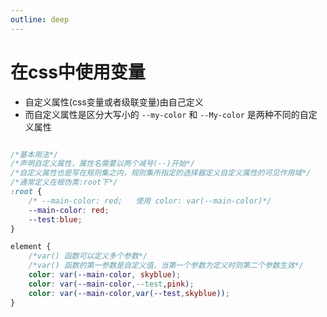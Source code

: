 ```yaml
---
outline: deep
---
```



#  在css中使用变量
 
- 自定义属性(css变量或者级联变量)由自己定义
- 而自定义属性是区分大写小的 ``--my-color`` 和 ``--My-color`` 是两种不同的自定义属性

```css

/*基本用法*/
/*声明自定义属性，属性名需要以两个减号(--)开始*/
/*自定义属性也是写在规则集之内，规则集所指定的选择器定义自定义属性的可见作用域*/
/*通常定义在根伪类:root下*/
:root {
    /* --main-color: red;   使用 color: var(--main-color)*/
    --main-color: red;
    --test:blue;
}

element {
    /*var() 函数可以定义多个参数*/
    /*var() 函数的第一参数是自定义值，当第一个参数为定义时则第二个参数生效*/
    color: var(--main-color, skyblue);
    color: var(--main-color,--test,pink);
    color: var(--main-color,var(--test,skyblue));
}

```

 


